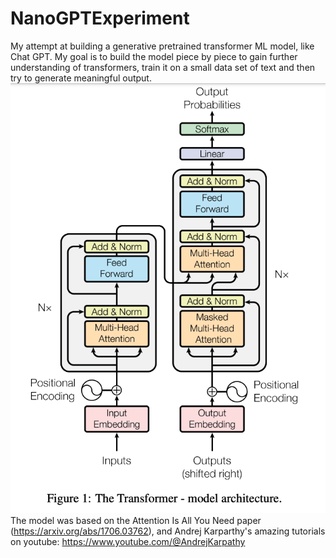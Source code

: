 # NanoGPTExperiment
My attempt at building a generative pretrained transformer ML model, like Chat GPT.
My goal is to build the model piece by piece to gain further understanding of transformers, train it on a small data set of text and then try to generate meaningful output.
![](image.png)
The model was based on the Attention Is All You Need paper (https://arxiv.org/abs/1706.03762), and Andrej Karparthy's amazing tutorials on youtube: https://www.youtube.com/@AndrejKarpathy
